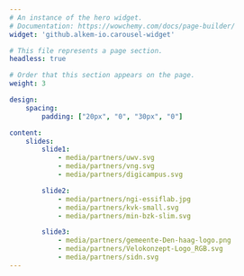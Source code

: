 ```yaml
---
# An instance of the hero widget.
# Documentation: https://wowchemy.com/docs/page-builder/
widget: 'github.alkem-io.carousel-widget'

# This file represents a page section.
headless: true

# Order that this section appears on the page.
weight: 3

design:
    spacing:
        padding: ["20px", "0", "30px", "0"]

content:
    slides:
        slide1:
            - media/partners/uwv.svg
            - media/partners/vng.svg
            - media/partners/digicampus.svg

        slide2:
            - media/partners/ngi-essiflab.jpg
            - media/partners/kvk-small.svg   
            - media/partners/min-bzk-slim.svg

        slide3:
            - media/partners/gemeente-Den-haag-logo.png
            - media/partners/Velokonzept-Logo_RGB.svg   
            - media/partners/sidn.svg
---
```


